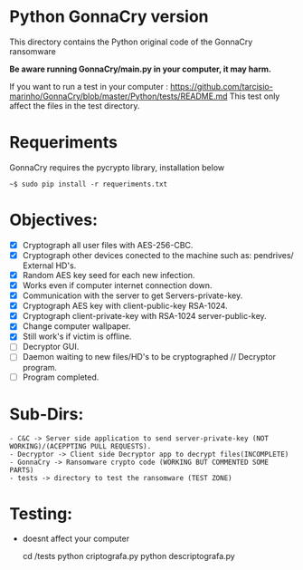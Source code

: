# Python GonnaCry version
This directory contains the Python original code of the GonnaCry ransomware

**Be aware running GonnaCry/main.py in your computer, it may harm.**

If you want to run a test in your computer : https://github.com/tarcisio-marinho/GonnaCry/blob/master/Python/tests/README.md
This test only affect the files in the test directory.


# Requeriments 
GonnaCry requires the pycrypto library, installation below

    ~$ sudo pip install -r requeriments.txt

# Objectives:
- [x] Cryptograph all user files with AES-256-CBC.
- [x] Cryptograph other devices conected to the machine such as: pendrives/ External HD's.
- [x] Random AES key seed for each new infection.
- [x] Works even if computer internet connection down.
- [x] Communication with the server to get Servers-private-key.
- [x] Cryptograph AES key with client-public-key RSA-1024.
- [x] Cryptograph client-private-key with RSA-1024 server-public-key.
- [x] Change computer wallpaper.
- [x] Still work's if victim is offline.
- [ ] Decryptor GUI.
- [ ] Daemon waiting to new files/HD's to be cryptographed // Decryptor program.
- [ ] Program completed.

# Sub-Dirs:
    - C&C -> Server side application to send server-private-key (NOT WORKING)/(ACEPPTING PULL REQUESTS).
    - Decryptor -> Client side Decryptor app to decrypt files(INCOMPLETE)
    - GonnaCry -> Ransomware crypto code (WORKING BUT COMMENTED SOME PARTS)
    - tests -> directory to test the ransomware (TEST ZONE)

# Testing:
- doesnt affect your computer 

    cd /tests
    python criptografa.py
    python descriptografa.py
